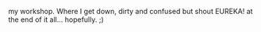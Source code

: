 my workshop. Where I get down, dirty and confused but shout EUREKA! at the end of it all... hopefully. ;)
